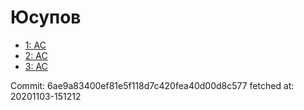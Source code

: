 # Юсупов
- [1: AC](1.md)
- [2: AC](2.md)
- [3: AC](3.md)

Commit: 6ae9a83400ef81e5f118d7c420fea40d00d8c577
 fetched at: 20201103-151212
